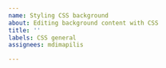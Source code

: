 ```yaml
---
name: Styling CSS background
about: Editing background content with CSS
title: ''
labels: CSS general
assignees: mdimapilis

---
```



